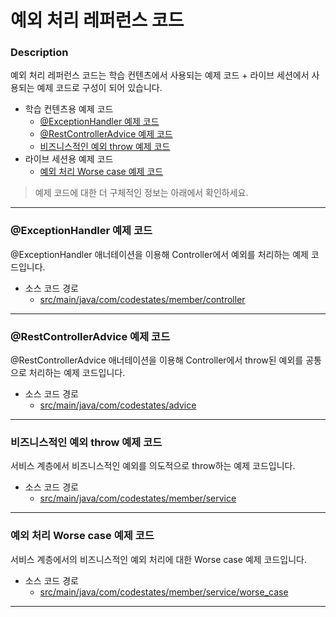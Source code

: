 # 예외 처리 레퍼런스 코드

### Description
예외 처리 레퍼런스 코드는 학습 컨텐츠에서 사용되는 예제 코드 + 라이브 세션에서 사용되는 예제 코드로 구성이 되어 있습니다.
* 학습 컨텐츠용 예제 코드
  * [@ExceptionHandler 예제 코드](#@ExceptionHandler-예제-코드)
  * [@RestControllerAdvice 예제 코드](#@RestControllerAdvice-예제-코드)
  * [비즈니스적인 예외 throw 예제 코드](비즈니스적인-예외-throw-예제-코드)
* 라이브 세션용 예제 코드
  * [예외 처리 Worse case 예제 코드](#예외-처리-Worse-case-예제-코드)
    
> 예제 코드에 대한 더 구체적인 정보는 아래에서 확인하세요.

---

### @ExceptionHandler 예제 코드
@ExceptionHandler 애너테이션을 이용해 Controller에서 예외를 처리하는 예제 코드입니다.

* 소스 코드 경로
  * [src/main/java/com/codestates/member/controller](https://github.com/codestates-seb/be-reference-exception-handle/tree/main/src/main/java/com/codestates/member/controller)

---

### @RestControllerAdvice 예제 코드
@RestControllerAdvice 애너테이션을 이용해 Controller에서 throw된 예외를 공통으로 처리하는 예제 코드입니다.

* 소스 코드 경로
  * [src/main/java/com/codestates/advice](https://github.com/codestates-seb/be-reference-exception-handle/tree/main/src/main/java/com/codestates/advice)

---

### 비즈니스적인 예외 throw 예제 코드
서비스 계층에서 비즈니스적인 예외를 의도적으로 throw하는 예제 코드입니다.

* 소스 코드 경로
  * [src/main/java/com/codestates/member/service](https://github.com/codestates-seb/be-reference-exception-handle/tree/main/src/main/java/com/codestates/member/service)

---

### 예외 처리 Worse case 예제 코드
서비스 계층에서의 비즈니스적인 예외 처리에 대한 Worse case 예제 코드입니다.

* 소스 코드 경로
  * [src/main/java/com/codestates/member/service/worse_case](https://github.com/codestates-seb/be-reference-exception-handle/tree/main/src/main/java/com/codestates/member/service/worse_case)

---
